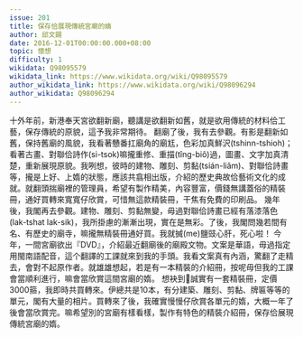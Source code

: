 ```yaml
---
issue: 201
title: 保存佮展現傳統宮廟的媠
author: 邱文錫
date: 2016-12-01T00:00:00.000+08:00
topic: 懷想
difficulty: 1
wikidata: Q98095579
wikidata_link: https://www.wikidata.org/wiki/Q98095579
author_wikidata_link: https://www.wikidata.org/wiki/Q98096294
author_wikidata: Q98096294
---
```

十外年前，新港奉天宮欲翻新廟，聽講是欲翻新如舊，就是欲用傳統的材料佮工藝，保存傳統的原貌，這予我非常期待。
翻廟了後，我有去參觀。有影是翻新如舊，保持舊廟的風貌，我看著戇番扛廟角的廟尪，色彩加真鮮沢(tshinn-tshioh)；看著古畫、對聯佮詩作(si-tsok)嘛攏重修、重描(tîng-biô)過，圖畫、文字加真清楚，重新展現原貌。我咧想，彼時的建物、雕刻、剪黏(tsián-liâm)、對聯佮詩畫等，攏是上好、上媠的狀態，應該共翕相出版，介紹的歷史典故佮藝術文化的成就。就翻頭揣廟裡的管理員，希望有製作精美，內容豐富，價錢無講蓋俗的精裝冊，通好買轉來寬寬仔欣賞，可惜無這款精裝冊，干焦有免費的印刷品。
幾年後，我閣再去參觀。建物、雕刻、剪黏無變，毋過對聯佮詩畫已經有落漆落色(lak-tshat lak-sik)，我所掛慮的漸漸出現，實在是無彩。了後，我閣問幾若間有名、有歷史的廟寺，嘛攏無精裝冊通好買。我就搣(me)鹽豉心肝，死心啦！
今年，一間宮廟欲出『DVD』，介紹最近翻廟後的廟殿文物。文案是華語，毋過指定用閩南語配音，這个翻譯的工課就來到我的手頭。我看文案真有內涵，驚翻了走精去，會對不起原作者。就雄雄想起，若是有一本精裝的介紹冊，按呢毋但我的工課會當順利進行，嘛會當欣賞這間宮廟的媠。
想袂到𪜶誠實有一套精裝冊，定價3000箍，我即時共買轉來。伊總共是10本，有分建築、雕刻、剪黏、牌匾等等的單元，閣有大量的相片。買轉來了後，我確實慢慢仔欣賞各單元的媠，大概一年了後會當欣賞完。嘛希望別的宮廟有樣看樣，製作有特色的精裝介紹冊，保存佮展現傳統宮廟的媠。